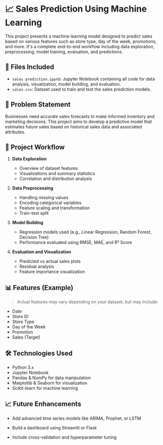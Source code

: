 # 📈 Sales Prediction Using Machine Learning

This project presents a machine learning model designed to predict sales based on various features such as store type, day of the week, promotions, and more. It's a complete end-to-end workflow including data exploration, preprocessing, model training, evaluation, and predictions.

## 📁 Files Included

- `sales prediction.ipynb`: Jupyter Notebook containing all code for data analysis, visualization, model building, and evaluation.
- `sales.csv`: Dataset used to train and test the sales prediction models.

## 🧠 Problem Statement

Businesses need accurate sales forecasts to make informed inventory and marketing decisions. This project aims to develop a predictive model that estimates future sales based on historical sales data and associated attributes.

## 🚀 Project Workflow

1. **Data Exploration**
   - Overview of dataset features
   - Visualizations and summary statistics
   - Correlation and distribution analysis

2. **Data Preprocessing**
   - Handling missing values
   - Encoding categorical variables
   - Feature scaling and transformation
   - Train-test split

3. **Model Building**
   - Regression models used (e.g., Linear Regression, Random Forest, Decision Tree)
   - Performance evaluated using RMSE, MAE, and R² Score

4. **Evaluation and Visualization**
   - Predicted vs actual sales plots
   - Residual analysis
   - Feature importance visualization

## 📊 Features (Example)

> Actual features may vary depending on your dataset, but may include:

- Date
- Store ID
- Store Type
- Day of the Week
- Promotion
- Sales (Target)

## 🛠 Technologies Used

- Python 3.x
- Jupyter Notebook
- Pandas & NumPy for data manipulation
- Matplotlib & Seaborn for visualization
- Scikit-learn for machine learning

## 📈 Future Enhancements
- Add advanced time series models like ARIMA, Prophet, or LSTM

- Build a dashboard using Streamlit or Flask

- Include cross-validation and hyperparameter tuning
